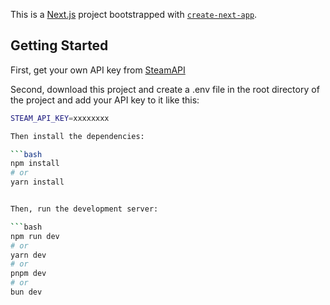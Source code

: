 This is a [Next.js](https://nextjs.org/) project bootstrapped with [`create-next-app`](https://github.com/vercel/next.js/tree/canary/packages/create-next-app).

## Getting Started

First, get your own API key from [SteamAPI](https://developer.valvesoftware.com/wiki/Steam_Web_API)

Second, download this project and create a .env file in the root directory of the project and add your API key to it like this:

````bash
STEAM_API_KEY=xxxxxxxx

Then install the dependencies:

```bash
npm install
# or
yarn install


Then, run the development server:

```bash
npm run dev
# or
yarn dev
# or
pnpm dev
# or
bun dev
````
